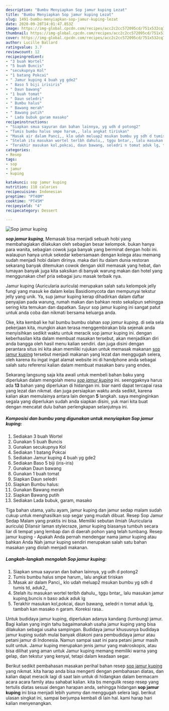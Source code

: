 ```yaml
---
description: "Bumbu Menyiapkan Sop jamur kuping Lezat"
title: "Bumbu Menyiapkan Sop jamur kuping Lezat"
slug: 1491-bumbu-menyiapkan-sop-jamur-kuping-lezat
date: 2020-09-28T14:01:47.853Z
image: https://img-global.cpcdn.com/recipes/acc2c2cc572095cd/751x532cq70/sop-jamur-kuping-foto-resep-utama.jpg
thumbnail: https://img-global.cpcdn.com/recipes/acc2c2cc572095cd/751x532cq70/sop-jamur-kuping-foto-resep-utama.jpg
cover: https://img-global.cpcdn.com/recipes/acc2c2cc572095cd/751x532cq70/sop-jamur-kuping-foto-resep-utama.jpg
author: Lucille Ballard
ratingvalue: 3.7
reviewcount: 12
recipeingredient:
- "3 buah Wortel"
- "5 buah Buncis"
- "secukupnya Kol"
- "1 batang Pokcai"
- " Jamur kuping 4 buah yg gde2"
- " Baso 5 biji irisiris"
- " Daun bawang"
- "1 buah tomat"
- " Daun seledri"
- " Bumbu halus"
- " Bawang merah"
- " Bawang putih"
- " Lada bubuk garam masako"
recipeinstructions:
- "Siapkan smua sayuran dan bahan lainnya, yg udh d potong2"
- "Tumis bumbu halus smpe harum,, lalu angkat tiriskan"
- "Masak air dalam Panci,, klo udah meluap2 msukan bumbu yg sdh d tumis td, aduk2,,"
- "Stelah itu masukan wortel terlbh dahulu,, tggu bntar,, lalu masukan jamur kuping,buncis n baso aduk aduk lg"
- "Terakhir masukan kol,pokcai, daun bawang, seledri n tomat aduk lg, tambah kan masako n garam. Koreksi rasa.."
categories:
- Resep
tags:
- sop
- jamur
- kuping

katakunci: sop jamur kuping 
nutrition: 110 calories
recipecuisine: Indonesian
preptime: "PT40M"
cooktime: "PT45M"
recipeyield: "4"
recipecategory: Dessert

---
```



![Sop jamur kuping](https://img-global.cpcdn.com/recipes/acc2c2cc572095cd/751x532cq70/sop-jamur-kuping-foto-resep-utama.jpg)

<b><i>sop jamur kuping</i></b>, Memasak bisa menjadi sebuah hobi yang membahagiakan dilakukan oleh sebagian besar kelompok. bukan hanya para wanita, sebagian cowok juga banyak yang berminat dengan hobi ini. walaupun hanya untuk sekedar kebersamaan dengan kolega atau memang sudah menjadi hobi dalam dirinya. maka dari itu dalam dunia restoran sekarang banyak ditemukan cowok dengan skill memasak yang hebat, dan lumayan banyak juga kita saksikan di banyak warung makan dan hotel yang menggunakan chef pria sebagai juru masak terbaik nya.

Jamur kuping (Auricularia auricula) merupakan salah satu kelompok jelly fungi yang masuk ke dalam kelas Basidiomycota dan mempunyai tekstur jelly yang unik. Ya, sup jamur kuping kerap dihadirkan dalam daftar penyajian pada warung, rumah makan dan bahkan resto sekalipun sehingga sering kita temukan dan dapatkan. Sayur sop jamur kuping ini sangat patut untuk anda coba dan nikmati bersama keluarga anda.

Oke, kita kembali ke hal bumbu bumbu olahan <i>sop jamur kuping</i>. di sela sela pekerjaan kita, mungkin akan terasa menggembirakan bila sejenak anda menyisihkan sedikit waktu untuk meracik sop jamur kuping ini. dengan keberhasilan kita dalam membuat masakan tersebut, akan menjadikan diri anda bangga oleh hasil menu kalian sendiri. dan juga disini dengan perantara situs ini kita akan memiliki rujukan untuk memasak makanan <u>sop jamur kuping</u> tersebut menjadi makanan yang lezat dan menggugah selera, oleh karena itu ingat ingat alamat website ini di handphone anda sebagai salah satu referensi kalian dalam membuat masakan baru yang endes.


Sekarang langsung saja kita awali untuk membeli bahan baku yang diperlukan dalam mengolah menu <u><i>sop jamur kuping</i></u> ini. seenggaknya harus ada <b>13</b> bahan yang diperlukan di hidangan ini. biar nanti dapat tercapai rasa yang lezat dan nikmat. dan juga persiapkan waktu anda sedikit, karena kalian akan memulainya antara lain dengan <b>5</b> langkah. saya menginginkan segala yang diperlukan sudah anda siapkan disini, yuk mari kita buat dengan mencatat dulu bahan perlengkapan selanjutnya ini.

<!--inarticleads1-->

##### Komposisi dan bumbu yang digunakan untuk menyiapkan Sop jamur kuping:

1. Sediakan 3 buah Wortel
1. Gunakan 5 buah Buncis
1. Gunakan secukupnya Kol
1. Sediakan 1 batang Pokcai
1. Sediakan  Jamur kuping 4 buah yg gde2
1. Sediakan  Baso 5 biji (iris-iris)
1. Gunakan  Daun bawang
1. Gunakan 1 buah tomat
1. Siapkan  Daun seledri
1. Siapkan  Bumbu halus:
1. Gunakan  Bawang merah
1. Siapkan  Bawang putih
1. Sediakan  Lada bubuk, garam, masako


Tiga bahan utama, yaitu ayam, jamur kuping dan jamur sedap malam sudah cukup untuk menghasilkan sop segar yang mudah dibuat. Resep Sop Jamur Sedap Malam yang praktis ini bisa. Memiliki sebutan ilmiah (Auricularia auricula) Dilansir laman stylecraze, jamur kuping biasanya tumbuh secara liar di tempat yang lembap dan di daerah pohon yang telah tumbang. Resep jamur kuping - Apakah Anda pernah mendengar nama jamur kuping atau bahkan Anda Nah jamur kuping sendiri merupakan salah satu bahan masakan yang diolah menjadi makanan. 

<!--inarticleads2-->

##### Langkah-langkah mengolah Sop jamur kuping:

1. Siapkan smua sayuran dan bahan lainnya, yg udh d potong2
1. Tumis bumbu halus smpe harum,, lalu angkat tiriskan
1. Masak air dalam Panci,, klo udah meluap2 msukan bumbu yg sdh d tumis td, aduk2,,
1. Stelah itu masukan wortel terlbh dahulu,, tggu bntar,, lalu masukan jamur kuping,buncis n baso aduk aduk lg
1. Terakhir masukan kol,pokcai, daun bawang, seledri n tomat aduk lg, tambah kan masako n garam. Koreksi rasa..


Untuk budidaya jamur kuping, diperlukan adanya kandang (lumbung) jamur. Bagi kalian yang ingin tahu bagaimanakah usaha jamur kuping yang bisa dilakukan sebagai usaha sampingan. Budidaya jamur khususnya budidaya jamur kuping sudah mulai banyak dilakoni para pembudidaya jamur atau petani jamur di Indonesia. Namun sampai saat ini para petani jamur masih sulit untuk. Jamur kuping merupakan jenis jamur yang makroskopis, atau bisa dilihat yang aman untuk Jamur kuping memang memiliki warna yang gelap, dan tekstur yang kenyal, tetapi dalam keadaan segar. 

Berikut sedikit pembahasan masakan perihal bahan resep <u>sop jamur kuping</u> yang nikmat. kita harap anda bisa mengerti dengan pembahasan diatas, dan kalian dapat meracik lagi di saat lain untuk di hidangkan dalam bermacam acara acara family atau sahabat kalian. kita bs mengulik resep resep yang tertulis diatas sesuai dengan harapan anda, sehingga hidangan <b>sop jamur kuping</b> ini bisa menjadi lebih yummy dan menggugah selera lagi. berikut ulasan singkat ini, sampai berjumpa kembali di lain hal. kami harap hari kalian menyenangkan.
